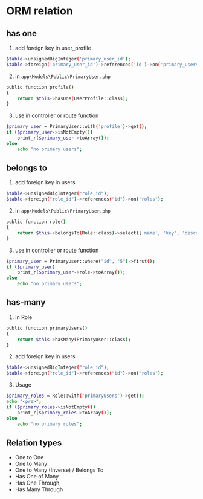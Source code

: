 # ORM relation

## has one

1. add foreign key in user_profile

```bash
$table->unsignedBigInteger('primary_user_id');
$table->foreign('primary_user_id')->references('id')->on('primary_users')->onDelete('cascade');
```

2. in `app\Models\Public\PrimaryUser.php`

```bash
public function profile()
{
    return $this->hasOne(UserProfile::class);
}
```

3. use in controller or route function

```bash
$primary_user = PrimaryUser::with('profile')->get();
if ($primary_user->isNotEmpty())
    print_r($primary_user->toArray());
else
    echo "no primary users";
```

## belongs to

1. add foreign key in users

```bash
$table->unsignedBigInteger("role_id");
$table->foreign("role_id")->references("id")->on("roles");
```

2. in `app\Models\Public\PrimaryUser.php`

```bash
public function role()
{
    return $this->belongsTo(Role::class)->select(['name', 'key', 'description']);
}
```

3. use in controller or route function

```bash
$primary_user = PrimaryUser::where("id", "5")->first();
if ($primary_user)
    print_r($primary_user->role->toArray());
else
    echo "no primary users";
```

## has-many

1. in Role

```bash
public function primaryUsers()
{
    return $this->hasMany(PrimaryUser::class);
}
```

2. add foreign key in users

```bash
$table->unsignedBigInteger("role_id");
$table->foreign("role_id")->references("id")->on("roles");
```

3. Usage

```bash
$primary_roles = Role::with('primaryUsers')->get();
echo "<pre>";
if ($primary_roles->isNotEmpty())
    print_r($primary_roles->toArray());
else
    echo "no primary roles";
```

## Relation types

- One to One
- One to Many
- One to Many (Inverse) / Belongs To
- Has One of Many
- Has One Through
- Has Many Through
